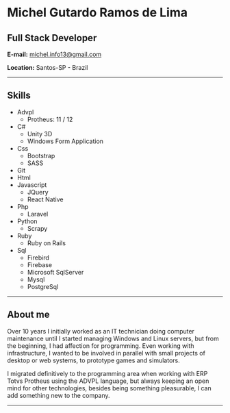 # Michel Gutardo Ramos de Lima

## Full Stack Developer 

**E-mail:** michel.info13@gmail.com

**Location:** Santos-SP - Brazil


---
## Skills

* Advpl
	-	Protheus: 11 / 12
* C#
	- Unity 3D
	- Windows Form Application 
* Css
	- Bootstrap
	- SASS
* Git
* Html
* Javascript
	- JQuery
	- React Native
* Php
	- Laravel
* Python
	- Scrapy
* Ruby
	- Ruby on Rails
* Sql
	-	Firebird
	- Firebase
	- Microsoft SqlServer
	- Mysql
	- PostgreSql
---

## About me
Over 10 years I initially worked as an IT technician doing computer maintenance until I started managing Windows and Linux servers, but from the beginning, I had affection for programming. Even working with infrastructure, I wanted to be involved in parallel with small projects of desktop or web systems, to prototype games and simulators.

I migrated definitively to the programming area when working with ERP Totvs Protheus using the ADVPL language, but always keeping an open mind for other technologies, besides being something pleasurable, I can add something new to the company.

---


